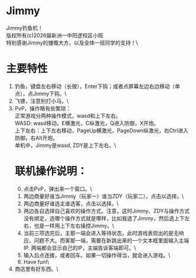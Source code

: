 # Jimmy
Jimmy钓鱼机！\
版权所有(c)2026届新洲一中阳逻校区小班\
特别感谢Jimmy的慷慨大方，以及全体一班同学的支持！\
# 主要特性
1. 钓鱼，键盘左右移动（长按），Enter下钩；或者点屏幕左边右边移动（单点），点Jimmy下钩。\
2. 飞镖，注意别打小马。\
3. PvP，操作略有些繁琐：\
   正常游戏分两种操作模式，wasd和上下左右。\
     WASD: wasd移动，E横激光，C纵激光，Q进入防御，X开炮。\
     上下左右：上下左右移动，PageUp横激光，PageDown纵激光，右Ctrl进入防御，右Alt开炮。\
     单机中，Jimmy是wasd, ZDY是上下左右。\
   # 联机操作说明：
     0. 点击PvP，弹出来一个窗口。\
     1. 两边商量好谁当Jimmy（玩家一）谁当ZDY（玩家二），点击以选择。\
     2. 两边商量好谁选主谁选客，点击以选择。\
     3. 两边各自选择自己喜欢的操作方式。注意，这时Jimmy、ZDY与操作方式没有绑定，选哪个操作方式就是哪样，比如我选了Jimmy，然后选上下左右，也是一样用上下左右操控Jimmy。\
     4. 当前三项选完后，主那一端会进入等待状态，此时游戏表现出的是无响应，问题不大。而客那一端，需要在新跳出来的一个文本框里面输入主端IP. 两端都会显示自己的IP，主端告诉客端即可。\
     5. 输入后点连接，或者回车。如果一切操作得当，就会进入游戏。\
     6. Have fun!\
4. 商店里有好东西。\
